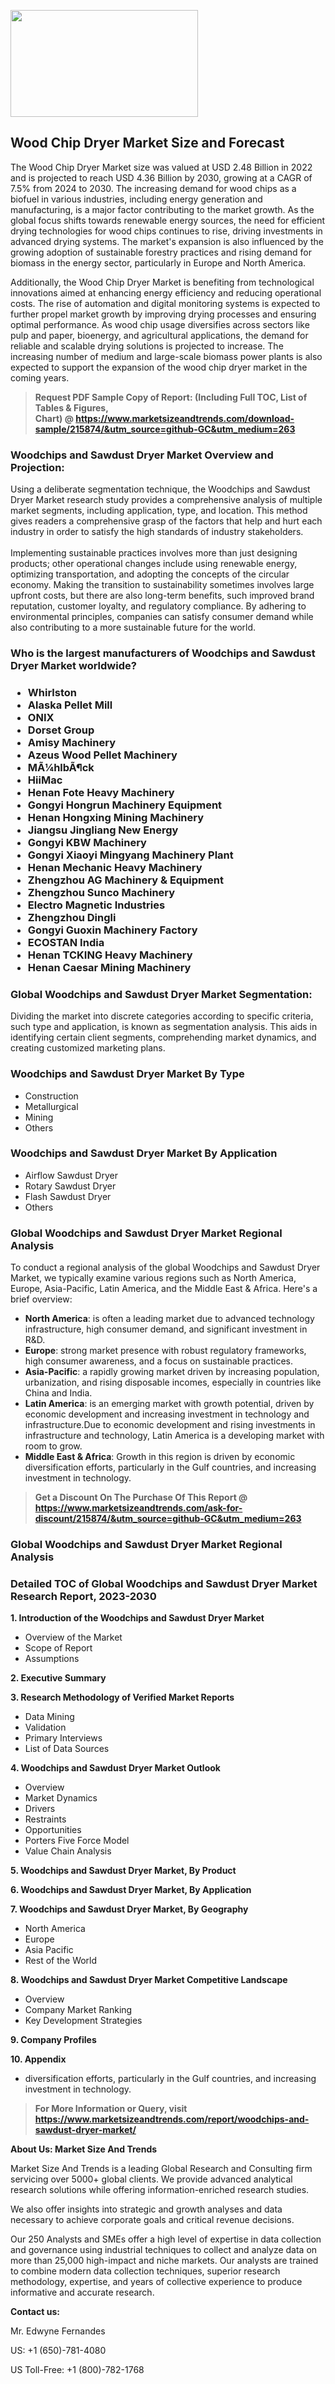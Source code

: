 <p><img class="alignnone size-medium wp-image-20088" src="https://ffe5etoiles.com/wp-content/uploads/2024/12/MST1-300x171.png" alt="" width="300" height="171" /></p><h2>Wood Chip Dryer Market Size and Forecast</h2><p>The Wood Chip Dryer Market size was valued at USD 2.48 Billion in 2022 and is projected to reach USD 4.36 Billion by 2030, growing at a CAGR of 7.5% from 2024 to 2030. The increasing demand for wood chips as a biofuel in various industries, including energy generation and manufacturing, is a major factor contributing to the market growth. As the global focus shifts towards renewable energy sources, the need for efficient drying technologies for wood chips continues to rise, driving investments in advanced drying systems. The market's expansion is also influenced by the growing adoption of sustainable forestry practices and rising demand for biomass in the energy sector, particularly in Europe and North America.</p><p>Additionally, the Wood Chip Dryer Market is benefiting from technological innovations aimed at enhancing energy efficiency and reducing operational costs. The rise of automation and digital monitoring systems is expected to further propel market growth by improving drying processes and ensuring optimal performance. As wood chip usage diversifies across sectors like pulp and paper, bioenergy, and agricultural applications, the demand for reliable and scalable drying solutions is projected to increase. The increasing number of medium and large-scale biomass power plants is also expected to support the expansion of the wood chip dryer market in the coming years.</p></p><blockquote id="" class=""><strong>Request PDF Sample Copy of Report: (Including Full TOC, List of Tables &amp; Figures, Chart)&nbsp;@&nbsp;<strong><a href="https://www.marketsizeandtrends.com/download-sample/215874/&utm_source=github-GC&utm_medium=263" target="_blank">https://www.marketsizeandtrends.com/download-sample/215874/&utm_source=github-GC&utm_medium=263</a></strong></strong></blockquote><h3 id="" class="">Woodchips and Sawdust Dryer Market&nbsp;Overview and Projection:</h3><p id="" class="">Using a deliberate segmentation technique, the Woodchips and Sawdust Dryer Market research study provides a comprehensive analysis of multiple market segments, including application, type, and location. This method gives readers a comprehensive grasp of the factors that help and hurt each industry in order to satisfy the high standards of industry stakeholders. <br /> <br />Implementing sustainable practices involves more than just designing products; other operational changes include using renewable energy, optimizing transportation, and adopting the concepts of the circular economy. Making the transition to sustainability sometimes involves large upfront costs, but there are also long-term benefits, such improved brand reputation, customer loyalty, and regulatory compliance. By adhering to environmental principles, companies can satisfy consumer demand while also contributing to a more sustainable future for the world.</p><h3 id="" class="">Who is the largest manufacturers of&nbsp;Woodchips and Sawdust Dryer Market worldwide?</h3><h3 class=""><p><ul><li>Whirlston </li><li> Alaska Pellet Mill </li><li> ONIX </li><li> Dorset Group </li><li> Amisy Machinery </li><li> Azeus Wood Pellet Machinery </li><li> MÃ¼hlbÃ¶ck </li><li> HiiMac </li><li> Henan Fote Heavy Machinery </li><li> Gongyi Hongrun Machinery Equipment </li><li> Henan Hongxing Mining Machinery </li><li> Jiangsu Jingliang New Energy </li><li> Gongyi KBW Machinery </li><li> Gongyi Xiaoyi Mingyang Machinery Plant </li><li> Henan Mechanic Heavy Machinery </li><li> Zhengzhou AG Machinery & Equipment </li><li> Zhengzhou Sunco Machinery </li><li> Electro Magnetic Industries </li><li> Zhengzhou Dingli </li><li> Gongyi Guoxin Machinery Factory </li><li> ECOSTAN India </li><li> Henan TCKING Heavy Machinery </li><li> Henan Caesar Mining Machinery</li></ul></p></h3><h3 id="" class="">Global&nbsp;Woodchips and Sawdust Dryer Market Segmentation:</h3><p id="" class="">Dividing the market into discrete categories according to specific criteria, such type and application, is known as segmentation analysis. This aids in identifying certain client segments, comprehending market dynamics, and creating customized marketing plans.</p><h3 id="" class="">Woodchips and Sawdust Dryer Market&nbsp;By Type</h3><p><p><ul><li>Construction</li><li> Metallurgical</li><li> Mining</li><li> Others</p></li></ul></p></p><h3 id="" class="">Woodchips and Sawdust Dryer Market&nbsp;By Application</h3><p class=""><p><ul><li>Airflow Sawdust Dryer</li><li> Rotary Sawdust Dryer</li><li> Flash Sawdust Dryer</li><li> Others</li></ul></p></p><h3 id="" class="">Global Woodchips and Sawdust Dryer Market Regional Analysis</h3><p id="" class="">To conduct a regional analysis of the global Woodchips and Sawdust Dryer Market, we typically examine various regions such as North America, Europe, Asia-Pacific, Latin America, and the Middle East &amp; Africa. Here's a brief overview:</p><ul><li><strong>North America</strong>: is often a leading market due to advanced technology infrastructure, high consumer demand, and significant investment in R&amp;D.</li><li><strong>Europe</strong>: strong market presence with robust regulatory frameworks, high consumer awareness, and a focus on sustainable practices.</li><li><strong>Asia-Pacific</strong>: a rapidly growing market driven by increasing population, urbanization, and rising disposable incomes, especially in countries like China and India.</li><li><strong>Latin America</strong>: is an emerging market with growth potential, driven by economic development and increasing investment in technology and infrastructure.Due to economic development and rising investments in infrastructure and technology, Latin America is a developing market with room to grow.</li><li><strong>Middle East &amp; Africa</strong>: Growth in this region is driven by economic diversification efforts, particularly in the Gulf countries, and increasing investment in technology.</li></ul><blockquote id="" class=""><strong>Get a Discount On The Purchase Of This Report @ <strong><a href="https://www.marketsizeandtrends.com/ask-for-discount/215874/&utm_source=github-GC&utm_medium=263" target="_blank">https://www.marketsizeandtrends.com/ask-for-discount/215874/&utm_source=github-GC&utm_medium=263</a></strong></strong></blockquote><h3 id="" class="">Global Woodchips and Sawdust Dryer Market Regional Analysis</h3><h3 id="" class="">Detailed TOC of Global Woodchips and Sawdust Dryer Market Research Report, 2023-2030</h3><p id="" class=""><strong>1. Introduction of the Woodchips and Sawdust Dryer Market</strong></p><ul><li>Overview of the Market</li><li>Scope of Report</li><li>Assumptions</li></ul><p id="" class=""><strong>2. Executive Summary</strong></p><p id="" class=""><strong>3. Research Methodology of Verified Market Reports</strong></p><ul><li>Data Mining</li><li>Validation</li><li>Primary Interviews</li><li>List of Data Sources</li></ul><p id="" class=""><strong>4. Woodchips and Sawdust Dryer Market Outlook</strong></p><ul><li>Overview</li><li>Market Dynamics</li><li>Drivers</li><li>Restraints</li><li>Opportunities</li><li>Porters Five Force Model</li><li>Value Chain Analysis</li></ul><p id="" class=""><strong>5. Woodchips and Sawdust Dryer Market, By Product</strong></p><p id="" class=""><strong>6. Woodchips and Sawdust Dryer Market, By Application</strong></p><p id="" class=""><strong>7. Woodchips and Sawdust Dryer Market, By Geography</strong></p><ul><li>North America</li><li>Europe</li><li>Asia Pacific</li><li>Rest of the World</li></ul><p id="" class=""><strong>8. Woodchips and Sawdust Dryer Market Competitive Landscape</strong></p><ul><li>Overview</li><li>Company Market Ranking</li><li>Key Development Strategies</li></ul><p id="" class=""><strong>9. Company Profiles</strong></p><p id="" class=""><strong>10. Appendix</strong></p><ul><li>diversification efforts, particularly in the Gulf countries, and increasing investment in technology.</li></ul><blockquote id="" class=""><strong>For More Information or Query, visit <strong><strong><a href="https://www.marketsizeandtrends.com/report/woodchips-and-sawdust-dryer-market/" target="_blank">https://www.marketsizeandtrends.com/report/woodchips-and-sawdust-dryer-market/</a></strong></strong></strong></blockquote><p id="" class=""><strong>About Us: Market Size And Trends</strong></p><p id="" class="">Market Size And Trends is a leading Global Research and Consulting firm servicing over 5000+ global clients. We provide advanced analytical research solutions while offering information-enriched research studies.</p><p id="" class="">We also offer insights into strategic and growth analyses and data necessary to achieve corporate goals and critical revenue decisions.</p><p id="" class="">Our 250 Analysts and SMEs offer a high level of expertise in data collection and governance using industrial techniques to collect and analyze data on more than 25,000 high-impact and niche markets. Our analysts are trained to combine modern data collection techniques, superior research methodology, expertise, and years of collective experience to produce informative and accurate research.</p><p id="" class=""><strong>Contact us:</strong></p><p id="" class="">Mr. Edwyne Fernandes</p><p id="" class="">US: +1 (650)-781-4080</p><p id="" class="">US Toll-Free: +1 (800)-782-1768</p>
